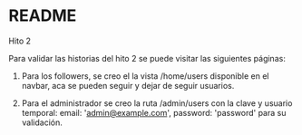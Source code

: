 # README


Hito 2

Para validar las historias del hito 2 se puede visitar las siguientes páginas:

1) Para los followers, se creo el la vista /home/users disponible en el navbar, aca se pueden seguir y dejar de seguir usuarios.

2) Para el administrador se creo la ruta /admin/users con la clave y usuario temporal: email: 'admin@example.com', password: 'password' para su validación.



